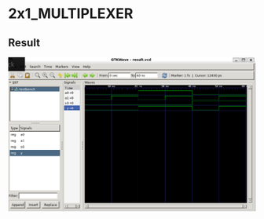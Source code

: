 <h1>2x1_MULTIPLEXER</h1>
<h2>Result</h2>
<img src="./2to1Mux.png" alt="2X1 multiplexer using vhdl." />
